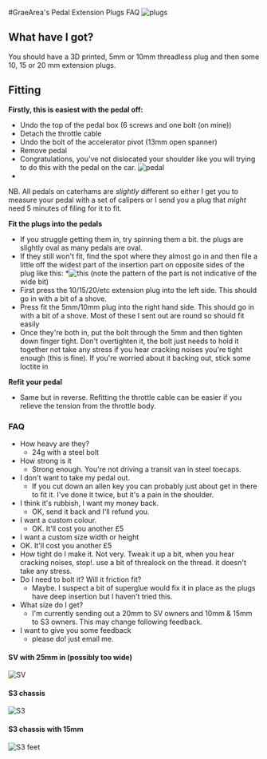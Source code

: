 #GraeArea's Pedal Extension Plugs FAQ
![plugs](/img/plugs.png)

## What have I got?
You should have a 3D printed, 5mm or 10mm threadless plug and then some 10, 15 or 20 mm extension plugs. 

## Fitting
**Firstly, this is easiest with the pedal off:**
* Undo the top of the pedal box (6 screws and one bolt (on mine)) 
* Detach the throttle cable 
* Undo the bolt of the accelerator pivot (13mm open spanner)
* Remove pedal
* Congratulations, you've not dislocated your shoulder like you will trying to do this with the pedal on the car.
![pedal](/img/pedal.png)
* 
NB. All pedals on caterhams are _slightly_ different so either I get you to measure your pedal with a set of calipers or I send you a plug that _might_ need 5 minutes of filing for it to fit. 

**Fit the plugs into the pedals**
* If you struggle getting them in, try spinning them a bit. the plugs are slightly oval as many pedals are oval.
* If they still won't fit, find the spot where they almost go in and then file a little off the widest part of the insertion part on opposite sides of the plug like this:
*![this](/img/filed.png) (note the pattern of the part is not indicative of the wide bit)
* First press the 10/15/20/etc extension plug into the left side. This should go in with a bit of a shove.
* Press fit the 5mm/10mm plug into the right hand side. This should go in with a bit of a shove. Most of these I sent out are round so should fit easily
* Once they're both in, put the bolt through the 5mm and then tighten down finger tight. Don't overtighten it, the bolt just needs to hold it together not take any stress if you hear cracking noises you're tight enough (this is fine). If you're worried about it backing out, stick some loctite in 

**Refit your pedal**
* Same but in reverse. Refitting the throttle cable can be easier if you relieve the tension from the throttle body.

### FAQ
- How heavy are they?
  - 24g with a steel bolt
- How strong is it	
  - Strong enough. You're not driving a transit van in steel toecaps.
- I don't want to take my pedal out. 
  - If you cut down an allen key you can probably just about get in there to fit it. I've done it twice, but it's a pain in the shoulder.
- I think it's rubbish, I want my money back. 	
  - OK, send it back and I'll refund you.
- I want a custom colour. 	
  - OK. It'll cost you another £5
- I want a custom size width or height	
- OK. It'll cost you another £5
- How tight do I make it. Not very. Tweak it up a bit, when you hear cracking noises, stop!. use a bit of threalock on the thread. it doesn't take any stress.
- Do I need to bolt it? Will it friction fit?	
  - Maybe. I suspect a bit of superglue would fix it in place as the plugs have deep insertion but I haven't tried this.
- What size do I get?
  - I'm currently sending out a 20mm to SV owners and 10mm & 15mm to S3 owners. This may change following feedback.
- I want to give you some feedback
  - please do! just email me.

#### SV with 25mm in (possibly too wide)
![SV](/img/SV%20with%2025mm.png)
#### S3 chassis
![S3](/img/measure-s3.png)
####  S3 chassis with 15mm
![S3 feet](/img/feet.png)
